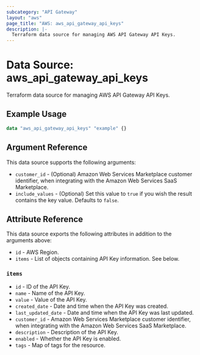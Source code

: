 ```yaml
---
subcategory: "API Gateway"
layout: "aws"
page_title: "AWS: aws_api_gateway_api_keys"
description: |-
  Terraform data source for managing AWS API Gateway API Keys.
---
```


# Data Source: aws_api_gateway_api_keys

Terraform data source for managing AWS API Gateway API Keys.

## Example Usage

```terraform
data "aws_api_gateway_api_keys" "example" {}
```

## Argument Reference

This data source supports the following arguments:

* `customer_id` - (Optional) Amazon Web Services Marketplace customer identifier, when integrating with the Amazon Web Services SaaS Marketplace.
* `include_values` - (Optional) Set this value to `true` if you wish the result contains the key value. Defaults to `false`.

## Attribute Reference

This data source exports the following attributes in addition to the arguments above:

* `id` - AWS Region.
* `items` - List of objects containing API Key information. See below.

### `items`

* `id` - ID of the API Key.
* `name` - Name of the API Key.
* `value` - Value of the API Key.
* `created_date` - Date and time when the API Key was created.
* `last_updated_date` - Date and time when the API Key was last updated.
* `customer_id` - Amazon Web Services Marketplace customer identifier, when integrating with the Amazon Web Services SaaS Marketplace.
* `description` - Description of the API Key.
* `enabled` - Whether the API Key is enabled.
* `tags` - Map of tags for the resource.
